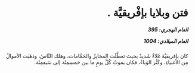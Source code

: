 <h1 dir="rtl">فتن وبلايا بإفْريقيَّة .</h1>

<h5 dir="rtl">العام الهجري:  395

العام الميلادي: 1004

</h5>

<p dir="rtl">كان بإفريقيَّةَ غَلاءٌ شَديدٌ بحيث تعطَّلَت المخابِزُ والحَمَّامات، وهلك النَّاسُ، وذهَبَت الأموالُ مِن الأغنياءِ، وكَثُر الوَباءُ، فكان يموتُ كُلَّ يومٍ ما بين خمسِمِئَة إلى سَبعِمِئَة.</p></br>
